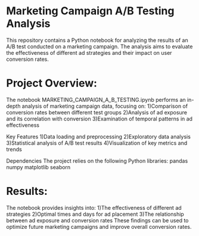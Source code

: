 # Marketing Campaign A/B Testing Analysis

This repository contains a Python notebook for analyzing the results of an A/B test conducted on a marketing campaign. The analysis aims to evaluate the effectiveness of different ad strategies and their impact on user conversion rates.

# Project Overview:

The notebook MARKETING_CAMPAIGN_A_B_TESTING.ipynb performs an in-depth analysis of marketing campaign data, focusing on:
1)Comparison of conversion rates between different test groups
2)Analysis of ad exposure and its correlation with conversion
3)Examination of temporal patterns in ad effectiveness

Key Features
1)Data loading and preprocessing
2)Exploratory data analysis
3)Statistical analysis of A/B test results
4)Visualization of key metrics and trends

Dependencies
The project relies on the following Python libraries:
pandas
numpy
matplotlib
seaborn

# Results:

The notebook provides insights into:
1)The effectiveness of different ad strategies
2)Optimal times and days for ad placement
3)The relationship between ad exposure and conversion rates
These findings can be used to optimize future marketing campaigns and improve overall conversion rates.
